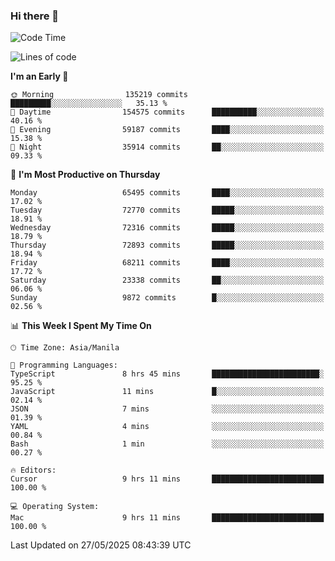 ### Hi there 👋

<!--START_SECTION:waka-->
![Code Time](http://img.shields.io/badge/Code%20Time-6%2C059%20hrs%2056%20mins-blue)

![Lines of code](https://img.shields.io/badge/From%20Hello%20World%20I%27ve%20Written-135.0%20million%20lines%20of%20code-blue)

**I'm an Early 🐤** 

```text
🌞 Morning                135219 commits      █████████░░░░░░░░░░░░░░░░   35.13 % 
🌆 Daytime                154575 commits      ██████████░░░░░░░░░░░░░░░   40.16 % 
🌃 Evening                59187 commits       ████░░░░░░░░░░░░░░░░░░░░░   15.38 % 
🌙 Night                  35914 commits       ██░░░░░░░░░░░░░░░░░░░░░░░   09.33 % 
```
📅 **I'm Most Productive on Thursday** 

```text
Monday                   65495 commits       ████░░░░░░░░░░░░░░░░░░░░░   17.02 % 
Tuesday                  72770 commits       █████░░░░░░░░░░░░░░░░░░░░   18.91 % 
Wednesday                72316 commits       █████░░░░░░░░░░░░░░░░░░░░   18.79 % 
Thursday                 72893 commits       █████░░░░░░░░░░░░░░░░░░░░   18.94 % 
Friday                   68211 commits       ████░░░░░░░░░░░░░░░░░░░░░   17.72 % 
Saturday                 23338 commits       ██░░░░░░░░░░░░░░░░░░░░░░░   06.06 % 
Sunday                   9872 commits        █░░░░░░░░░░░░░░░░░░░░░░░░   02.56 % 
```


📊 **This Week I Spent My Time On** 

```text
🕑︎ Time Zone: Asia/Manila

💬 Programming Languages: 
TypeScript               8 hrs 45 mins       ████████████████████████░   95.25 % 
JavaScript               11 mins             █░░░░░░░░░░░░░░░░░░░░░░░░   02.14 % 
JSON                     7 mins              ░░░░░░░░░░░░░░░░░░░░░░░░░   01.39 % 
YAML                     4 mins              ░░░░░░░░░░░░░░░░░░░░░░░░░   00.84 % 
Bash                     1 min               ░░░░░░░░░░░░░░░░░░░░░░░░░   00.27 % 

🔥 Editors: 
Cursor                   9 hrs 11 mins       █████████████████████████   100.00 % 

💻 Operating System: 
Mac                      9 hrs 11 mins       █████████████████████████   100.00 % 
```


 Last Updated on 27/05/2025 08:43:39 UTC
<!--END_SECTION:waka-->


<!--
**rad182/rad182** is a ✨ _special_ ✨ repository because its `README.md` (this file) appears on your GitHub profile.

Here are some ideas to get you started:

- 🔭 I’m currently working on ...
- 🌱 I’m currently learning ...
- 👯 I’m looking to collaborate on ...
- 🤔 I’m looking for help with ...
- 💬 Ask me about ...
- 📫 How to reach me: ...
- 😄 Pronouns: ...
- ⚡ Fun fact: ...
-->
